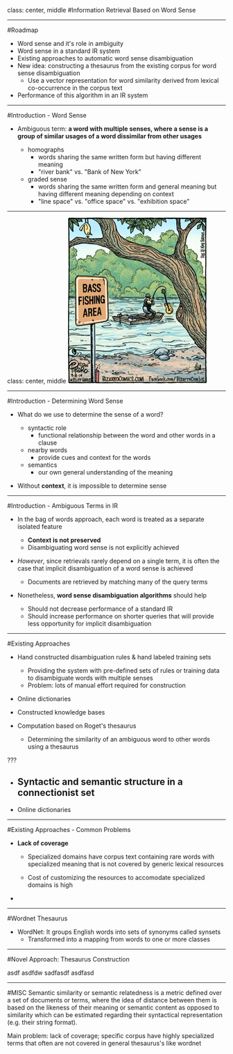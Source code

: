 class: center, middle
#Information Retrieval Based on Word Sense

---

#Roadmap
- Word sense and it's role in ambiguity
- Word sense in a standard IR system
- Existing approaches to automatic word sense disambiguation
- New idea: constructing a thesaurus from the existing corpus for word sense disambiguation
	- Use a vector representation for word similarity derived from lexical co-occurrence in the corpus text
- Performance of this algorithm in an IR system 

---

#Introduction - Word Sense
- Ambiguous term: **a word with multiple senses, where a sense is a group of similar usages of a word dissimilar from other usages**
	
	- homographs 
		- words sharing the same written form but having different meaning
		- "river bank" vs. "Bank of New York"
	- graded sense
		 - words sharing the same written form and general meaning but having different meaning depending on context
		- "line space" vs. "office space" vs. "exhibition space"
	
	
---

class: center, middle
	![Bass Fishing Area](images/bass-fishing-area.jpg)

---

#Introduction - Determining Word Sense

- What do we use to determine the sense of a word?

	- syntactic role
		- functional relationship between the word and other words in a clause
	- nearby words
		- provide cues and context for the words
	- semantics
		- our own general understanding of the meaning
		
- Without **context**, it is impossible to determine sense

---

#Introduction - Ambiguous Terms in IR

- In the bag of words approach, each word is treated as a separate isolated feature
	- __Context is not preserved__
	- Disambiguating word sense is not explicitly achieved
	
-  *However*, since retrievals rarely depend on a single term, it is often the case that implicit disambiguation of a word sense is achieved
	- Documents are retrieved by matching many of the query terms
	
-  Nonetheless, **word sense disambiguation algorithms** should help
	- Should not decrease performance of a standard IR
	- Should increase performance on shorter queries that will provide less opportunity for implicit disambiguation

---

#Existing Approaches
- Hand constructed disambiguation rules & hand labeled training sets
	- Providing the system with pre-defined sets of rules or training data to disambiguate words with multiple senses
	- Problem: lots of manual effort required for construction
	
- Online dictionaries

- Constructed knowledge bases


- Computation based on Roget's thesaurus
	- Determining the similarity of an ambiguous word to other words using a thesaurus

???

- Syntactic and semantic structure in a connectionist set
	-

- Online dictionaries

---

#Existing Approaches - Common Problems

- **Lack of coverage**

	 - Specialized domains have corpus text containing rare words with specialized meaning that is not covered by generic lexical resources
	 
	 - Cost of customizing the resources to accomodate specialized domains is high

- 
---

#Wordnet Thesaurus
- WordNet:  It groups English words into sets of synonyms called synsets
	- Transformed into a mapping from words to one or more classes
	
---
	
#Novel Approach: Thesaurus Construction

asdf
asdfdw
sadfasdf
asdfasd

---

#MISC
Semantic similarity or semantic relatedness is a metric defined over a set of documents or terms, where the idea of distance between them is based on the likeness of their meaning or semantic content as opposed to similarity which can be estimated regarding their syntactical representation (e.g. their string format). 

Main problem: lack of coverage; specific corpus have highly specialized terms that often are not covered in general thesaurus's like wordnet